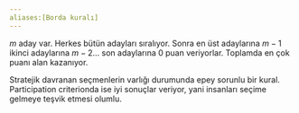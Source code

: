 ```yaml
---
aliases:[Borda kuralı]
---
```


$m$ aday var. Herkes bütün adayları sıralıyor. Sonra en üst adaylarına $m-1$ ikinci adaylarına $m-2$... son adaylarına $0$ puan veriyorlar. Toplamda en çok puanı alan kazanıyor.

Stratejik davranan seçmenlerin varlığı durumunda epey sorunlu bir kural. Participation criterionda ise iyi sonuçlar veriyor, yani insanları seçime gelmeye teşvik etmesi olumlu.